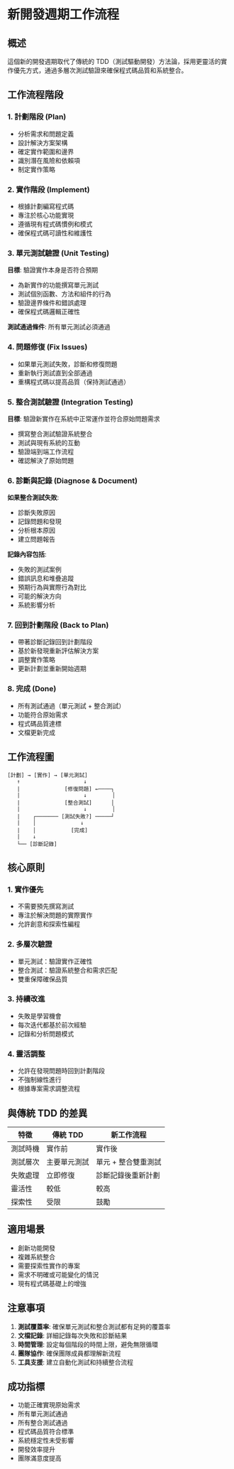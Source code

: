 # 新開發週期工作流程

## 概述

這個新的開發週期取代了傳統的 TDD（測試驅動開發）方法論，採用更靈活的實作優先方式，通過多層次測試驗證來確保程式碼品質和系統整合。

## 工作流程階段

### 1. 計劃階段 (Plan)
- 分析需求和問題定義
- 設計解決方案架構
- 確定實作範圍和邊界
- 識別潛在風險和依賴項
- 制定實作策略

### 2. 實作階段 (Implement)
- 根據計劃編寫程式碼
- 專注於核心功能實現
- 遵循現有程式碼慣例和模式
- 確保程式碼可讀性和維護性

### 3. 單元測試驗證 (Unit Testing)
**目標**: 驗證實作本身是否符合預期

- 為新實作的功能撰寫單元測試
- 測試個別函數、方法和組件的行為
- 驗證邊界條件和錯誤處理
- 確保程式碼邏輯正確性

**測試通過條件**: 所有單元測試必須通過

### 4. 問題修復 (Fix Issues)
- 如果單元測試失敗，診斷和修復問題
- 重新執行測試直到全部通過
- 重構程式碼以提高品質（保持測試通過）

### 5. 整合測試驗證 (Integration Testing)
**目標**: 驗證新實作在系統中正常運作並符合原始問題需求

- 撰寫整合測試驗證系統整合
- 測試與現有系統的互動
- 驗證端到端工作流程
- 確認解決了原始問題

### 6. 診斷與記錄 (Diagnose & Document)
**如果整合測試失敗**:

- 診斷失敗原因
- 記錄問題和發現
- 分析根本原因
- 建立問題報告

**記錄內容包括**:
- 失敗的測試案例
- 錯誤訊息和堆疊追蹤
- 預期行為與實際行為對比
- 可能的解決方向
- 系統影響分析

### 7. 回到計劃階段 (Back to Plan)
- 帶著診斷記錄回到計劃階段
- 基於新發現重新評估解決方案
- 調整實作策略
- 更新計劃並重新開始週期

### 8. 完成 (Done)
- 所有測試通過（單元測試 + 整合測試）
- 功能符合原始需求
- 程式碼品質達標
- 文檔更新完成

## 工作流程圖

```
[計劃] → [實作] → [單元測試]
   ↑                    ↓
   |              [修復問題] ←────┐
   |                    ↓        │
   |              [整合測試]      │
   |                    ↓        │
   |    ┌─────── [測試失敗?] ─────┘
   |    │              ↓
   |    │           [完成]
   |    ↓
   └── [診斷記錄]
```

## 核心原則

### 1. 實作優先
- 不需要預先撰寫測試
- 專注於解決問題的實際實作
- 允許創意和探索性編程

### 2. 多層次驗證
- 單元測試：驗證實作正確性
- 整合測試：驗證系統整合和需求匹配
- 雙重保障確保品質

### 3. 持續改進
- 失敗是學習機會
- 每次迭代都基於前次經驗
- 記錄和分析問題模式

### 4. 靈活調整
- 允許在發現問題時回到計劃階段
- 不強制線性進行
- 根據專案需求調整流程

## 與傳統 TDD 的差異

| 特徵 | 傳統 TDD | 新工作流程 |
|------|----------|-----------|
| 測試時機 | 實作前 | 實作後 |
| 測試層次 | 主要單元測試 | 單元 + 整合雙重測試 |
| 失敗處理 | 立即修復 | 診斷記錄後重新計劃 |
| 靈活性 | 較低 | 較高 |
| 探索性 | 受限 | 鼓勵 |

## 適用場景

- 創新功能開發
- 複雜系統整合
- 需要探索性實作的專案
- 需求不明確或可能變化的情況
- 現有程式碼基礎上的增強

## 注意事項

1. **測試覆蓋率**: 確保單元測試和整合測試都有足夠的覆蓋率
2. **文檔記錄**: 詳細記錄每次失敗和診斷結果
3. **時間管理**: 設定每個階段的時間上限，避免無限循環
4. **團隊協作**: 確保團隊成員都理解新流程
5. **工具支援**: 建立自動化測試和持續整合流程

## 成功指標

- 功能正確實現原始需求
- 所有單元測試通過
- 所有整合測試通過
- 程式碼品質符合標準
- 系統穩定性未受影響
- 開發效率提升
- 團隊滿意度提高
